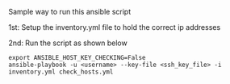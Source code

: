 
Sample way to run this ansible script

1st: Setup the inventory.yml file to hold the correct ip addresses

2nd: Run the script as shown below

```
export ANSIBLE_HOST_KEY_CHECKING=False
ansible-playbook -u <username> --key-file <ssh_key_file> -i inventory.yml check_hosts.yml
```

